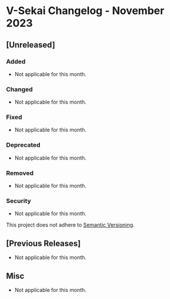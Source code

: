 # V-Sekai Changelog - November 2023

## [Unreleased]

### Added

- Not applicable for this month.

### Changed

- Not applicable for this month.

### Fixed

- Not applicable for this month.

### Deprecated

- Not applicable for this month.

### Removed

- Not applicable for this month.

### Security

- Not applicable for this month.

This project does not adhere to [Semantic Versioning](https://semver.org/spec/v2.0.0.html).

## [Previous Releases]

- Not applicable for this month.

## Misc

- Not applicable for this month.

